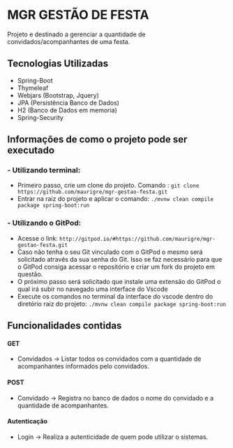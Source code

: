 # MGR GESTÃO DE FESTA
Projeto e destinado a gerenciar a quantidade de convidados/acompanhantes de uma festa.

## Tecnologias Utilizadas
* Spring-Boot
* Thymeleaf
* Webjars (Bootstrap, Jquery)
* JPA (Persistência Banco de Dados)
* H2 (Banco de Dados em memoria)
* Spring-Security

## Informações de como o projeto pode ser executado

### - Utilizando terminal:

* Primeiro passo, crie um clone do projeto. Comando : `git clone https://github.com/maurigre/mgr-gestao-festa.git`
* Entrar na raiz do projeto e aplicar o comando: `./mvnw clean compile package spring-boot:run`  

### - Utilizando o GitPod:

* Acesse o link: `http://gitpod.io/#https://github.com/maurigre/mgr-gestao-festa.git`
* Caso não tenha o seu Git vinculado com o GitPod o mesmo será solicitado através da sua senha do Git. Isso se faz necessário para que o GitPod consiga acessar o repositório e criar um fork do projeto em questão.
* O próximo passo será solicitado que instale uma extensão do GitPod o qual irá subir no navegado uma interface do Vscode 
* Execute os comandos no terminal da interface do vscode dentro do diretório raiz do projeto: `./mvnw clean compile package spring-boot:run`

## Funcionalidades contidas
#### GET
* Convidados -> Listar todos os convidados com a quantidade de acompanhantes informados pelo convidados.

#### POST
* Convidado -> Registra no banco de dados o nome do convidado e a quantidade de acompanhantes. 

#### Autenticação
* Login -> Realiza a autenticidade de quem pode utilizar o sistemas. 
